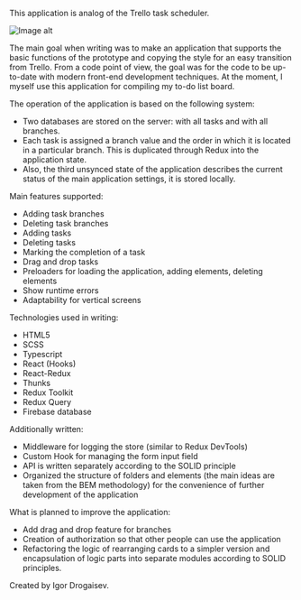 This application is analog of the Trello task scheduler.

![Image alt](https://https://github.com/MisterDROG/todollo/blob/master/src/images/DemonstrationGif.gif)

The main goal when writing was to make an application that supports the basic functions of the prototype and copying the style for an easy transition from Trello. From a code point of view, the goal was for the code to be up-to-date with modern front-end development techniques. At the moment, I myself use this application for compiling my to-do list board.

The operation of the application is based on the following system:
- Two databases are stored on the server: with all tasks and with all branches.
- Each task is assigned a branch value and the order in which it is located in a particular branch. This is duplicated through Redux into the application state.
- Also, the third unsynced state of the application describes the current status of the main application settings, it is stored locally.

Main features supported:
- Adding task branches
- Deleting task branches
- Adding tasks
- Deleting tasks
- Marking the completion of a task
- Drag and drop tasks
- Preloaders for loading the application, adding elements, deleting elements
- Show runtime errors
- Adaptability for vertical screens

Technologies used in writing:
- HTML5
- SCSS
- Typescript
- React (Hooks)
- React-Redux
- Thunks
- Redux Toolkit
- Redux Query
- Firebase database

Additionally written:
- Middleware for logging the store (similar to Redux DevTools)
- Custom Hook for managing the form input field
- API is written separately according to the SOLID principle
- Organized the structure of folders and elements (the main ideas are taken from the BEM methodology) for the convenience of further development of the application

What is planned to improve the application:
- Add drag and drop feature for branches
- Creation of authorization so that other people can use the application
- Refactoring the logic of rearranging cards to a simpler version and encapsulation of logic parts into separate modules according to SOLID principles.

Created by Igor Drogaisev.